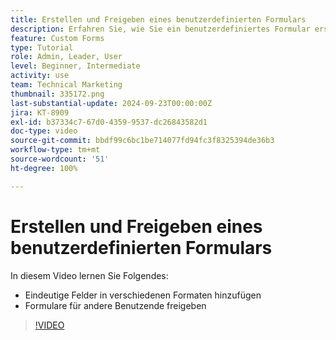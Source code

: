 ```yaml
---
title: Erstellen und Freigeben eines benutzerdefinierten Formulars
description: Erfahren Sie, wie Sie ein benutzerdefiniertes Formular erstellen, dem Formular eindeutige Felder hinzufügen und Formulare für Benutzende freigeben.
feature: Custom Forms
type: Tutorial
role: Admin, Leader, User
level: Beginner, Intermediate
activity: use
team: Technical Marketing
thumbnail: 335172.png
last-substantial-update: 2024-09-23T00:00:00Z
jira: KT-8909
exl-id: b37334c7-67d0-4359-9537-dc26843582d1
doc-type: video
source-git-commit: bbdf99c6bc1be714077fd94fc3f8325394de36b3
workflow-type: tm+mt
source-wordcount: '51'
ht-degree: 100%

---
```


# Erstellen und Freigeben eines benutzerdefinierten Formulars

In diesem Video lernen Sie Folgendes:

* Eindeutige Felder in verschiedenen Formaten hinzufügen
* Formulare für andere Benutzende freigeben

>[!VIDEO](https://video.tv.adobe.com/v/335172/?quality=12&learn=on&enablevpops=1)

